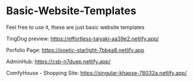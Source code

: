 # Basic-Website-Templates

Feel free to use it, these are just basic website templates

TingDog preview: https://effortless-taiyaki-aa39e2.netlify.app/

Porfolio Page: https://poetic-starlight-7bbea8.netlify.app

AdminHub: https://csb-n7duep.netlify.app/

ComfyHouse - Shopping Site: https://singular-khapse-78032a.netlify.app/
